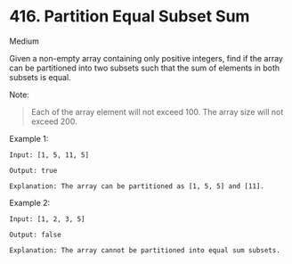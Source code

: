 # 416. Partition Equal Subset Sum
Medium

Given a non-empty array containing only positive integers, find if the array can be partitioned into two subsets such that the sum of elements in both subsets is equal.

Note:

> Each of the array element will not exceed 100.
> The array size will not exceed 200.

 

Example 1:
```
Input: [1, 5, 11, 5]

Output: true

Explanation: The array can be partitioned as [1, 5, 5] and [11].

 ```

Example 2:
```
Input: [1, 2, 3, 5]

Output: false

Explanation: The array cannot be partitioned into equal sum subsets.
```